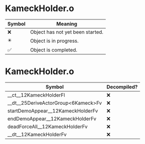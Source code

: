 # KameckHolder.o
| Symbol | Meaning 
| ------------- | ------------- 
| :x: | Object has not yet been started. 
| :eight_pointed_black_star: | Object is in progress. 
| :white_check_mark: | Object is completed. 


# KameckHolder.o
| Symbol | Decompiled? |
| ------------- | ------------- |
| __ct__12KameckHolderFl | :x: |
| __dt__25DeriveActorGroup&lt;6Kameck&gt;Fv | :x: |
| startDemoAppear__12KameckHolderFv | :x: |
| endDemoAppear__12KameckHolderFv | :x: |
| deadForceAll__12KameckHolderFv | :x: |
| __dt__12KameckHolderFv | :x: |
